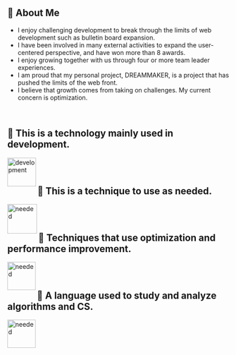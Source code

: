## 🔗 About Me
- I enjoy challenging development to break through the limits of web development such as bulletin board expansion.
- I have been involved in many external activities to expand the user-centered perspective, and have won more than 8 awards.
- I enjoy growing together with us through four or more team leader experiences.
- I am proud that my personal project, DREAMMAKER, is a project that has pushed the limits of the web front.
- I believe that growth comes from taking on challenges. My current concern is optimization.

</br>

## 🔗 This is a technology mainly used in development.
<img align="left" src="https://github.com/user-attachments/assets/fe1219cb-3d3b-4d35-866a-9995ddd428da" alt="development" height="65px"/>


</br>
</br>

## 🔗 This is a technique to use as needed.
<img align="left" src="https://github.com/user-attachments/assets/2014508c-c730-4899-a415-6696b8880020" alt="needed" height="67px"/>


</br>
</br>

## 🔗 Techniques that use optimization and performance improvement.
<img align="left" src="https://github.com/user-attachments/assets/7b7ac6ee-962a-4200-80fe-ba44a6c356b2" alt="needed" height="64px"/>


</br>
</br>

## 🔗 A language used to study and analyze algorithms and CS.
<img align="left" src="https://github.com/user-attachments/assets/14577641-f471-49e7-adc5-37f9995aa1f3" alt="needed" height="64px"/>


</br>
</br>
